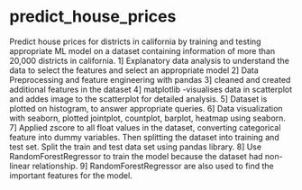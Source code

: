 # predict_house_prices
Predict house prices for districts in california by training and testing appropriate ML model on a dataset containing information of more than 20,000 districts in california.
1] Explanatory data analysis to understand the data to select the features and select an appropriate model 
2] Data Preprocessing and feature engineering with pandas 
3] cleaned and created additional features in the dataset
4] matplotlib -visualises data in scatterplot and addes image to the scatterplot for detailed analysis. 
5] Dataset is plotted on histogram, to answer appropriate queries.
6] Data visualization with seaborn, plotted jointplot, countplot, barplot, heatmap using seaborn.
7] Applied zscore to all float values in the dataset, converting categorical feature into dummy variables. Then splitting the dataset into training and test set. Split the train and test data set using pandas library.
8] Use RandomForestRegressor to train the model because the dataset had non-linear relationship.
9] RandomForestRegressor are also used to find the important features for the model.
